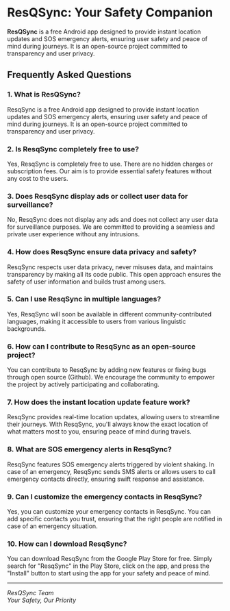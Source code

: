 # ResQSync: Your Safety Companion

**ResQSync** is a free Android app designed to provide instant location updates and SOS emergency alerts, ensuring user safety and peace of mind during journeys. It is an open-source project committed to transparency and user privacy.

## Frequently Asked Questions

### 1. What is ResQSync?
ResqSync is a free Android app designed to provide instant location updates and SOS emergency alerts, ensuring user safety and peace of mind during journeys. It is an open-source project committed to transparency and user privacy.

### 2. Is ResqSync completely free to use?
Yes, ResqSync is completely free to use. There are no hidden charges or subscription fees. Our aim is to provide essential safety features without any cost to the users.

### 3. Does ResqSync display ads or collect user data for surveillance?
No, ResqSync does not display any ads and does not collect any user data for surveillance purposes. We are committed to providing a seamless and private user experience without any intrusions.

### 4. How does ResqSync ensure data privacy and safety?
ResqSync respects user data privacy, never misuses data, and maintains transparency by making all its code public. This open approach ensures the safety of user information and builds trust among users.

### 5. Can I use ResqSync in multiple languages?
Yes, ResqSync will soon be available in different community-contributed languages, making it accessible to users from various linguistic backgrounds.

### 6. How can I contribute to ResqSync as an open-source project?
You can contribute to ResqSync by adding new features or fixing bugs through open source (Github). We encourage the community to empower the project by actively participating and collaborating.

### 7. How does the instant location update feature work?
ResqSync provides real-time location updates, allowing users to streamline their journeys. With ResqSync, you'll always know the exact location of what matters most to you, ensuring peace of mind during travels.

### 8. What are SOS emergency alerts in ResqSync?
ResqSync features SOS emergency alerts triggered by violent shaking. In case of an emergency, ResqSync sends SMS alerts or allows users to call emergency contacts directly, ensuring swift response and assistance.

### 9. Can I customize the emergency contacts in ResqSync?
Yes, you can customize your emergency contacts in ResqSync. You can add specific contacts you trust, ensuring that the right people are notified in case of an emergency situation.

### 10. How can I download ResqSync?
You can download ResqSync from the Google Play Store for free. Simply search for "ResqSync" in the Play Store, click on the app, and press the "Install" button to start using the app for your safety and peace of mind.


---

*ResQSync Team  
Your Safety, Our Priority*
